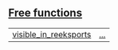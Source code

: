 
## [Free functions](./hello_world-inner_module-free_functions.md)

| | |
|:---|:---|
| [visible_in_reeksports](./hello_world-inner_module-visible_in_reeksports.md) | [...](./hello_world-inner_module-visible_in_reeksports.md) |
